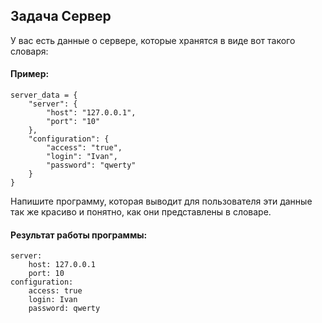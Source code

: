 ## Задача Сервер
У вас есть данные о сервере, которые хранятся в виде вот такого словаря:
#### Пример:
```
server_data = {
    "server": {
        "host": "127.0.0.1",
        "port": "10"
    },
    "configuration": {
        "access": "true",
        "login": "Ivan",
        "password": "qwerty"
    }
}
```
Напишите программу, которая выводит для пользователя эти данные так же красиво и понятно, как они представлены в словаре.
#### Результат работы программы:
```
server:
    host: 127.0.0.1
    port: 10
configuration:
    access: true
    login: Ivan
    password: qwerty
```
